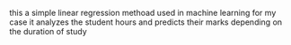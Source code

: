 this a simple linear regression methoad used in machine learning for my case it analyzes the student hours and predicts their marks depending on the duration of study
